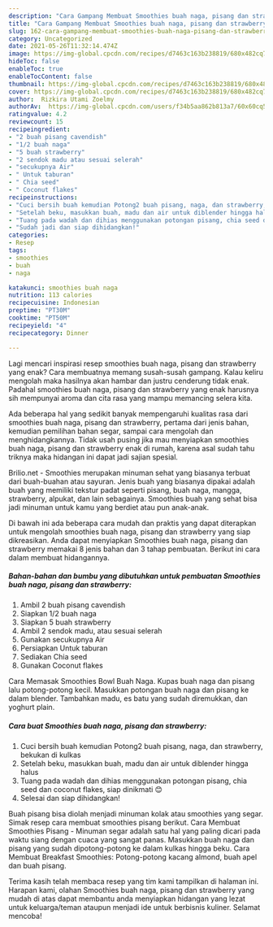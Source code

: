```yaml
---
description: "Cara Gampang Membuat Smoothies buah naga, pisang dan strawberry yang Lezat"
title: "Cara Gampang Membuat Smoothies buah naga, pisang dan strawberry yang Lezat"
slug: 162-cara-gampang-membuat-smoothies-buah-naga-pisang-dan-strawberry-yang-lezat
category: Uncategorized
date: 2021-05-26T11:32:14.474Z
image: https://img-global.cpcdn.com/recipes/d7463c163b238819/680x482cq70/smoothies-buah-naga-pisang-dan-strawberry-foto-resep-utama.jpg
hideToc: false
enableToc: true
enableTocContent: false
thumbnail: https://img-global.cpcdn.com/recipes/d7463c163b238819/680x482cq70/smoothies-buah-naga-pisang-dan-strawberry-foto-resep-utama.jpg
cover: https://img-global.cpcdn.com/recipes/d7463c163b238819/680x482cq70/smoothies-buah-naga-pisang-dan-strawberry-foto-resep-utama.jpg
author:  Rizkira Utami Zoelmy
authorAv:  https://img-global.cpcdn.com/users/f34b5aa862b813a7/60x60cq50/avatar.jpg
ratingvalue: 4.2
reviewcount: 15
recipeingredient:
- "2 buah pisang cavendish"
- "1/2 buah naga"
- "5 buah strawberry"
- "2 sendok madu atau sesuai selerah"
- "secukupnya Air"
- " Untuk taburan"
- " Chia seed"
- " Coconut flakes"
recipeinstructions:
- "Cuci bersih buah kemudian Potong2 buah pisang, naga, dan strawberry, bekukan di kulkas"
- "Setelah beku, masukkan buah, madu dan air untuk diblender hingga halus"
- "Tuang pada wadah dan dihias menggunakan potongan pisang, chia seed dan coconut flakes, siap dinikmati 😊"
- "Sudah jadi dan siap dihidangkan!"
categories:
- Resep
tags:
- smoothies
- buah
- naga

katakunci: smoothies buah naga 
nutrition: 113 calories
recipecuisine: Indonesian
preptime: "PT30M"
cooktime: "PT50M"
recipeyield: "4"
recipecategory: Dinner

---
```



Lagi mencari inspirasi resep smoothies buah naga, pisang dan strawberry yang enak? Cara membuatnya memang susah-susah gampang. Kalau keliru mengolah maka hasilnya akan hambar dan justru cenderung tidak enak. Padahal smoothies buah naga, pisang dan strawberry yang enak harusnya sih mempunyai aroma dan cita rasa yang mampu memancing selera kita.


Ada beberapa hal yang sedikit banyak mempengaruhi kualitas rasa dari smoothies buah naga, pisang dan strawberry, pertama dari jenis bahan, kemudian pemilihan bahan segar, sampai cara mengolah dan menghidangkannya. Tidak usah pusing jika mau menyiapkan smoothies buah naga, pisang dan strawberry enak di rumah, karena asal sudah tahu triknya maka hidangan ini dapat jadi sajian spesial.

Brilio.net - Smoothies merupakan minuman sehat yang biasanya terbuat dari buah-buahan atau sayuran. Jenis buah yang biasanya dipakai adalah buah yang memiliki tekstur padat seperti pisang, buah naga, mangga, strawberry, alpukat, dan lain sebagainya. Smoothies buah yang sehat bisa jadi minuman untuk kamu yang berdiet atau pun anak-anak.


Di bawah ini ada beberapa cara mudah dan praktis yang dapat diterapkan untuk mengolah smoothies buah naga, pisang dan strawberry yang siap dikreasikan. Anda dapat menyiapkan Smoothies buah naga, pisang dan strawberry memakai 8 jenis bahan dan 3 tahap pembuatan. Berikut ini cara dalam membuat hidangannya.

<!--inarticleads1-->

##### Bahan-bahan dan bumbu yang dibutuhkan untuk pembuatan Smoothies buah naga, pisang dan strawberry:

1. Ambil 2 buah pisang cavendish
1. Siapkan 1/2 buah naga
1. Siapkan 5 buah strawberry
1. Ambil 2 sendok madu, atau sesuai selerah
1. Gunakan secukupnya Air
1. Persiapkan  Untuk taburan
1. Sediakan  Chia seed
1. Gunakan  Coconut flakes


Cara Memasak Smoothies Bowl Buah Naga. Kupas buah naga dan pisang lalu potong-potong kecil. Masukkan potongan buah naga dan pisang ke dalam blender. Tambahkan madu, es batu yang sudah diremukkan, dan yoghurt plain. 

<!--inarticleads2-->

##### Cara buat Smoothies buah naga, pisang dan strawberry:

1. Cuci bersih buah kemudian Potong2 buah pisang, naga, dan strawberry, bekukan di kulkas
1. Setelah beku, masukkan buah, madu dan air untuk diblender hingga halus
1. Tuang pada wadah dan dihias menggunakan potongan pisang, chia seed dan coconut flakes, siap dinikmati 😊
1. Selesai dan siap dihidangkan!

Buah pisang bisa diolah menjadi minuman kolak atau smoothies yang segar. Simak resep cara membuat smoothies pisang berikut. Cara Membuat Smoothies Pisang - Minuman segar adalah satu hal yang paling dicari pada waktu siang dengan cuaca yang sangat panas. Masukkan buah naga dan pisang yang sudah dipotong-potong ke dalam kulkas hingga beku. Cara Membuat Breakfast Smoothies: Potong-potong kacang almond, buah apel dan buah pisang. 

Terima kasih telah membaca resep yang tim kami tampilkan di halaman ini. Harapan kami, olahan Smoothies buah naga, pisang dan strawberry yang mudah di atas dapat membantu anda menyiapkan hidangan yang lezat untuk keluarga/teman ataupun menjadi ide untuk berbisnis kuliner. Selamat mencoba!
